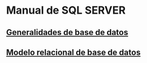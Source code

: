 # **Manual de SQL SERVER**

## [Generalidades de base de datos](manual%2Fgeneralidades_de_base_de_datos.md)
## [Modelo relacional de base de datos](manual%2Fmodelo_relacional_de_base_de_datos.md)